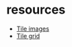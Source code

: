 # resources

 - [Tile images](http://kenney.nl/assets/hexagon-pack)
 - [Tile grid](https://www.dropbox.com/sh/66pz87ryagpg2dx/AABB645dkeHsQiEr1iASW-7wa?dl=0)
